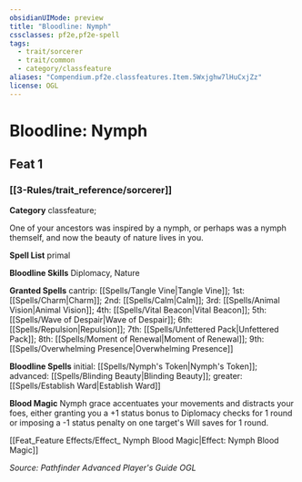 ```yaml
---
obsidianUIMode: preview
title: "Bloodline: Nymph"
cssclasses: pf2e,pf2e-spell
tags:
  - trait/sorcerer
  - trait/common
  - category/classfeature
aliases: "Compendium.pf2e.classfeatures.Item.5Wxjghw7lHuCxjZz"
license: OGL
---
```

# Bloodline: Nymph
## Feat 1
### [[3-Rules/trait_reference/sorcerer]]

**Category** classfeature; 




One of your ancestors was inspired by a nymph, or perhaps was a nymph themself, and now the beauty of nature lives in you.

**Spell List** primal

**Bloodline Skills** Diplomacy, Nature

**Granted Spells** cantrip: [[Spells/Tangle Vine|Tangle Vine]]; 1st: [[Spells/Charm|Charm]]; 2nd: [[Spells/Calm|Calm]]; 3rd: [[Spells/Animal Vision|Animal Vision]]; 4th: [[Spells/Vital Beacon|Vital Beacon]]; 5th: [[Spells/Wave of Despair|Wave of Despair]]; 6th: [[Spells/Repulsion|Repulsion]]; 7th: [[Spells/Unfettered Pack|Unfettered Pack]]; 8th: [[Spells/Moment of Renewal|Moment of Renewal]]; 9th: [[Spells/Overwhelming Presence|Overwhelming Presence]]

**Bloodline Spells** initial: [[Spells/Nymph's Token|Nymph's Token]]; advanced: [[Spells/Blinding Beauty|Blinding Beauty]]; greater: [[Spells/Establish Ward|Establish Ward]]

**Blood Magic** Nymph grace accentuates your movements and distracts your foes, either granting you a +1 status bonus to Diplomacy checks for 1 round or imposing a -1 status penalty on one target's Will saves for 1 round.

[[Feat_Feature Effects/Effect_ Nymph Blood Magic|Effect: Nymph Blood Magic]]

*Source: Pathfinder Advanced Player's Guide*
*OGL*